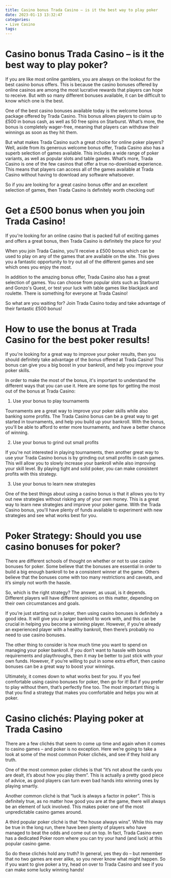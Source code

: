 ```yaml
---
title: Casino bonus Trada Casino – is it the best way to play poker 
date: 2023-01-13 13:32:47
categories:
- Live Casino
tags:
---
```



#  Casino bonus Trada Casino – is it the best way to play poker? 

If you are like most online gamblers, you are always on the lookout for the best casino bonus offers. This is because the casino bonuses offered by online casinos are among the most lucrative rewards that players can hope to receive. But with so many different bonuses available, it can be difficult to know which one is the best. 

One of the best casino bonuses available today is the welcome bonus package offered by Trada Casino. This bonus allows players to claim up to £500 in bonus cash, as well as 50 free spins on Starburst. What’s more, the bonus is completely wager-free, meaning that players can withdraw their winnings as soon as they hit them. 

But what makes Trada Casino such a great choice for online poker players? Well, aside from its generous welcome bonus offer, Trada Casino also has a superb selection of games available. This includes a wide range of poker variants, as well as popular slots and table games. What’s more, Trada Casino is one of the few casinos that offer a true no-download experience. This means that players can access all of the games available at Trada Casino without having to download any software whatsoever. 

So if you are looking for a great casino bonus offer and an excellent selection of games, then Trada Casino is definitely worth checking out!

#  Get a £500 bonus when you join Trada Casino! 

If you're looking for an online casino that is packed full of exciting games and offers a great bonus, then Trada Casino is definitely the place for you!

When you join Trada Casino, you'll receive a £500 bonus which can be used to play on any of the games that are available on the site. This gives you a fantastic opportunity to try out all of the different games and see which ones you enjoy the most.

In addition to the amazing bonus offer, Trada Casino also has a great selection of games. You can choose from popular slots such as Starburst and Gonzo's Quest, or test your luck with table games like blackjack and roulette. There is something for everyone at Trada Casino!

So what are you waiting for? Join Trada Casino today and take advantage of their fantastic £500 bonus!

#  How to use the bonus at Trada Casino for the best poker results! 

If you're looking for a great way to improve your poker results, then you should definitely take advantage of the bonus offered at Trada Casino! This bonus can give you a big boost in your bankroll, and help you improve your poker skills.

In order to make the most of the bonus, it's important to understand the different ways that you can use it. Here are some tips for getting the most out of the bonus at Trada Casino:

1. Use your bonus to play tournaments

Tournaments are a great way to improve your poker skills while also banking some profits. The Trada Casino bonus can be a great way to get started in tournaments, and help you build up your bankroll. With the bonus, you'll be able to afford to enter more tournaments, and have a better chance of winning.

2. Use your bonus to grind out small profits

If you're not interested in playing tournaments, then another great way to use your Trada Casino bonus is by grinding out small profits in cash games. This will allow you to slowly increase your bankroll while also improving your skill level. By playing tight and solid poker, you can make consistent profits with this strategy.

3. Use your bonus to learn new strategies

One of the best things about using a casino bonus is that it allows you to try out new strategies without risking any of your own money. This is a great way to learn new strategies and improve your poker game. With the Trada Casino bonus, you'll have plenty of funds available to experiment with new strategies and see what works best for you.

#  Poker Strategy: Should you use casino bonuses for poker? 

There are different schools of thought on whether or not to use casino bonuses for poker. Some believe that the bonuses are essential in order to build a big enough bankroll to be a consistent winner at the game. Others believe that the bonuses come with too many restrictions and caveats, and it’s simply not worth the hassle.

So, which is the right strategy? The answer, as usual, is it depends. Different players will have different opinions on this matter, depending on their own circumstances and goals.

If you’re just starting out in poker, then using casino bonuses is definitely a good idea. It will give you a larger bankroll to work with, and this can be crucial in helping you become a winning player. However, if you’re already an experienced player with a healthy bankroll, then there’s probably no need to use casino bonuses.

The other thing to consider is how much time you want to spend on managing your poker bankroll. If you don’t want to hassle with bonus requirements and playthroughs, then it may be better to just stick with your own funds. However, if you’re willing to put in some extra effort, then casino bonuses can be a great way to boost your winnings.

Ultimately, it comes down to what works best for you. If you feel comfortable using casino bonuses for poker, then go for it! But if you prefer to play without them, that’s perfectly fine too. The most important thing is that you find a strategy that makes you comfortable and helps you win at poker.

#  Casino clichés: Playing poker at Trada Casino

There are a few clichés that seem to come up time and again when it comes to casino games – and poker is no exception. Here we’re going to take a look at some of the most common Poker clichés, and see if they hold any truth.

One of the most common poker clichés is that “it’s not about the cards you are dealt, it’s about how you play them”. This is actually a pretty good piece of advice, as good players can turn even bad hands into winning ones by playing smartly.

Another common cliché is that “luck is always a factor in poker”. This is definitely true, as no matter how good you are at the game, there will always be an element of luck involved. This makes poker one of the most unpredictable casino games around.

A third popular poker cliché is that “the house always wins”. While this may be true in the long run, there have been plenty of players who have managed to beat the odds and come out on top. In fact, Trada Casino even has a dedicated Poker room where you can try your hand (and luck) at this popular casino game.

So do these clichés hold any truth? In general, yes they do – but remember that no two games are ever alike, so you never know what might happen. So if you want to give poker a try, head on over to Trada Casino and see if you can make some lucky winning hands!